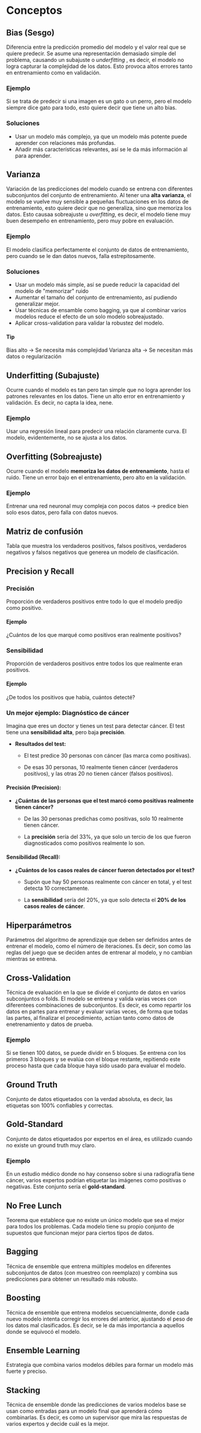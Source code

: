 # Conceptos
## Bias (Sesgo)
Diferencia entre la predicción promedio del modelo y el valor real que se quiere predecir.
Se asume una representación demasiado simple del problema, causando un subajuste o _underfitting_ , es decir, el modelo no logra capturar la complejidad de los datos.
Esto provoca altos errores tanto en entrenamiento como en validación.

### Ejemplo
Si se trata de predecir si una imagen es un gato o un perro, pero el modelo siempre dice gato para todo, esto quiere decir que tiene un alto bias. 
### Soluciones
- Usar un modelo más complejo, ya que un modelo más potente puede aprender con relaciones más profundas.
- Añadir más características relevantes, así se le da más información al para aprender.

## Varianza
Variación de las predicciones del modelo cuando se entrena con diferentes subconjuntos del conjunto de entrenamiento.
Al tener una **alta varianza**, el modelo se vuelve muy sensible a pequeñas fluctuaciones en los datos de entrenamiento, esto quiere decir que no generaliza, sino que memoriza los datos.
Esto causaa sobreajuste u *overfitting*, es decir, el modelo tiene muy buen desempeño en entrenamiento, pero muy pobre en evaluación. 

### Ejemplo
El modelo clasifica perfectamente el conjunto de datos de entrenamiento, pero cuando se le dan datos nuevos, falla estrepitosamente. 
### Soluciones
- Usar un modelo más simple, así se puede reducir la capacidad del modelo de "memorizar" ruido
- Aumentar el tamaño del conjunto de entrenamiento, así pudiendo generalizar mejor.
- Usar técnicas de ensamble como bagging, ya que al combinar varios modelos reduce el efecto de un solo modelo sobreajustado.
- Aplicar cross-validation para validar la robustez del modelo.

#### Tip
Bias alto -> Se necesita más complejidad
Varianza alta -> Se necesitan más datos o regularización

## Underfitting (Subajuste)
Ocurre cuando el modelo es tan pero tan simple que no logra aprender los patrones relevantes en los datos. Tiene un alto error en entrenamiento y validación. Es decir, no capta la idea, nene.

### Ejemplo
Usar una regresión lineal para predecir una relación claramente curva. El modelo, evidentemente, no se ajusta a los datos.

## Overfitting (Sobreajuste)
Ocurre cuando el modelo **memoriza los datos de entrenamiento**, hasta el ruido. Tiene un error bajo en el entrenamiento, pero alto en la validación.

### Ejemplo
Entrenar una red neuronal muy compleja con pocos datos -> predice bien solo esos datos, pero falla con datos nuevos.

## Matriz de confusión
Tabla que muestra los verdaderos positivos, falsos positivos, verdaderos negativos y falsos negativos que generea un modelo de clasificación.

## Precision y Recall
### Precisión
Proporción de verdaderos positivos entre todo lo que el modelo predijo como positivo.
#### Ejemplo
¿Cuántos de los que marqué como positivos eran realmente positivos?

### Sensibilidad
Proporción de verdaderos positivos entre todos los que realmente eran positivos.
#### Ejemplo
¿De todos los positivos que había, cuántos detecté?

### Un mejor ejemplo: Diagnóstico de cáncer
Imagina que eres un doctor y tienes un test para detectar cáncer. El test tiene una **sensibilidad alta**, pero baja **precisión**.

- **Resultados del test:**
    
    - El test predice 30 personas con cáncer (las marca como positivas).
        
    - De esas 30 personas, 10 realmente tienen cáncer (verdaderos positivos), y las otras 20 no tienen cáncer (falsos positivos).
        

#### **Precisión (Precision):**

- **¿Cuántas de las personas que el test marcó como positivas realmente tienen cáncer?**

    - De las 30 personas predichas como positivas, solo 10 realmente tienen cáncer.
        
    - La **precisión** sería del 33%, ya que solo un tercio de los que fueron diagnosticados como positivos realmente lo son.
        

#### **Sensibilidad (Recall):**

- **¿Cuántos de los casos reales de cáncer fueron detectados por el test?**
        
    - Supón que hay 50 personas realmente con cáncer en total, y el test detecta 10 correctamente.
        
    - La **sensibilidad** sería del 20%, ya que solo detecta el **20% de los casos reales de cáncer**.

## Hiperparámetros
Parámetros del algoritmo de aprendizaje que deben ser definidos antes de entrenar el modelo, como el número de iteraciones. Es decir, son como las reglas del juego que se deciden antes de entrenar al modelo, y no cambian mientras se entrena. 


## Cross-Validation
Técnica de evaluación en la que se divide el conjunto de datos en varios subconjuntos o folds. El modelo se entrena y valida varias veces con diferentees combinaciones de subconjuntos. Es decir, es como repartir los datos en partes para entrenar y evaluar varias veces, de forma que todas las partes, al finalizar el procedimiento, actúan tanto como datos de enetrenamiento y datos de prueba.

### Ejemplo
Si se tienen 100 datos, se puede dividir en 5 bloques. Se entrena con los primeros 3 bloques y se evalúa con el bloque restante, repitiendo este proceso hasta que cada bloque haya sido usado para evaluar el modelo.

## Ground Truth
Conjunto de datos etiquetados con la verdad absoluta, es decir, las etiquetas son 100% confiables y correctas.

## Gold-Standard
Conjunto de datos etiquetados por expertos en el área, es utilizado cuando no existe un ground truth muy claro.

### Ejemplo
En un estudio médico donde no hay consenso sobre si una radiografía tiene cáncer, varios expertos podrían etiquetar las imágenes como positivas o negativas. Este conjunto sería el **gold-standard**.

## No Free Lunch
Teorema que establece que no existe un único modelo que sea el mejor para todos los problemas. Cada modelo tiene su propio conjunto de supuestos que funcionan mejor para ciertos tipos de datos. 

## Bagging
Técnica de ensemble que entrena múltiples modelos en diferentes subconjuntos de datos (con muestreo con reemplazo) y combina sus predicciones para obtener un resultado más robusto.

## Boosting
Técnica de ensemble que entrena modelos secuencialmente, donde cada nuevo modelo intenta corregir los errores del anterior, ajustando el peso de los datos mal clasificados. Es decir, se le da más importancia a aquellos donde se equivocó el modelo.

## Ensemble Learning
Estrategia que combina varios modelos débiles para formar un modelo más fuerte y preciso. 

## Stacking
Técnica de ensemble donde las predicciones de varios modelos base se usan como entradas para un modelo final que aprenderá cómo combinarlas. Es decir, es como un supervisor que mira las respuestas de varios expertos y decide cuál es la mejor. 